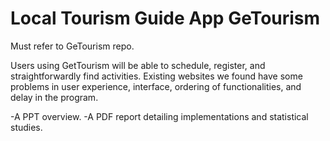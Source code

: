 # Local Tourism Guide App GeTourism

Must refer to GeTourism repo.

Users using GetTourism will be able to schedule, register, and straightforwardly find activities. Existing websites we found have some problems in user experience, interface, ordering of functionalities, and delay in the program.

-A PPT overview.
-A PDF report detailing implementations and statistical studies.
